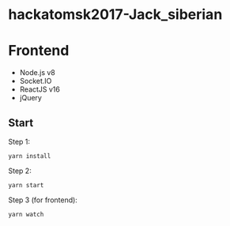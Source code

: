 # hackatomsk2017-Jack_siberian

# Frontend
* Node.js v8
* Socket.IO
* ReactJS v16
* jQuery

## Start
Step 1:
```
yarn install
```

Step 2:
```
yarn start
```

Step 3 (for frontend):
```
yarn watch
```
